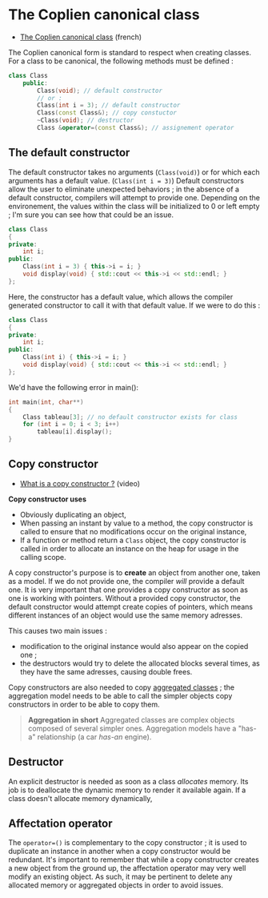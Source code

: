 # The Coplien canonical class
- [The Coplien canonical class](https://eric.univ-lyon2.fr/ricco/cours/cours/au_coeur_de_la_prg_objet_cpp.pdf) (french)

The Coplien canonical form is standard to respect when creating classes. For a class to be canonical, the following methods must be defined : 

```cpp
class Class
	public:
		Class(void); // default constructor
		// or :
		Class(int i = 3); // default constructor
		Class(const Class&); // copy constuctor
		~Class(void); // destructor
		Class &operator=(const Class&); // assignement operator
```

## The default constructor
The default constructor takes no arguments (`Class(void)`) or for which each arguments has a default value. (`Class(int i = 3)`)
Default constructors allow the user to eliminate unexpected behaviors ; in the absence of a default constructor, compilers will attempt to provide one. Depending on the environement, the values within the class will be initialized to 0 or left empty ; I'm sure you can see how that could be an issue. 

```cpp
class Class
{
private:
	int i;
public:
	Class(int i = 3) { this->i = i; }
	void display(void) { std::cout << this->i << std::endl; }
};
```
Here, the constructor has a default value, which allows the compiler generated constructor to call it with that default value. If we were to do this : 

```cpp
class Class
{
private:
	int i;
public:
	Class(int i) { this->i = i; }
	void display(void) { std::cout << this->i << std::endl; }
};
```
We'd have the following error in main():

```cpp
int main(int, char**)
{
	Class tableau[3]; // no default constructor exists for class
	for (int i = 0; i < 3; i++)
		tableau[i].display();
}
```

## Copy constructor

- [What is a copy constructor ?](https://www.youtube.com/watch?v=UYYoq784pQY) (video)

**Copy constructor uses**
- Obviously duplicating an object, 
- When passing an instant by value to a method, the copy constructor is called to ensure that no modifications occur on the original instance, 
- If a function or method return a `Class` object, the copy constructor is called in order to allocate an instance on the heap for usage in the calling scope.

A copy constructor's purpose is to **create** an object from another one, taken as a model. If we do not provide one, the compiler *will* provide a default one. It is very important that one provides a copy constructor as soon as one is working with pointers. 
Without a provided copy constructor, the default constructor would attempt create copies of pointers, which means different instances of an object would use the same memory adresses.

This causes two main issues : 
- modification to the original instance would also appear on the copied one ;
- the destructors would try to delete the allocated blocks several times, as they have the same adresses, causing double frees.

Copy constructors are also needed to copy [aggregated classes](https://www.learncpp.com/cpp-tutorial/aggregation/) ; the aggregation model needs to be able to call the simpler objects copy constructors in order to be able to copy them.
> **Aggregation in short**
Aggregated classes are complex objects composed of several simpler ones. Aggregation models have a "has-a" relationship (a car *has-an* engine).

## Destructor
An explicit destructor is needed as soon as a class *allocates* memory. Its job is to deallocate the dynamic memory to render it available again.
If a class doesn't allocate memory dynamically, 

## Affectation operator
The `operator=()` is complementary to the copy constructor ; it is used to duplicate an instance in another when a copy constructor would be redundant. 
It's important to remember that while a copy constructor creates a new object from the ground up, the affectation operator may very well modify an existing object. As such, it may be pertinent to delete any allocated memory or aggregated objects in order to avoid issues. 
